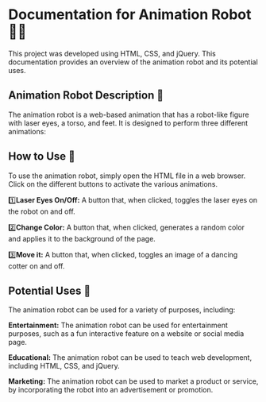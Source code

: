 # Documentation for Animation Robot 🤖🕺 #

This project was developed using HTML, CSS, and jQuery. This documentation provides an overview of the animation robot and its potential uses.

## Animation Robot Description 📜 ##
The animation robot is a web-based animation that has a robot-like figure with laser eyes, a torso, and feet. It is designed to perform three different animations:

## How to Use 🔨 ##
To use the animation robot, simply open the HTML file in a web browser. Click on the different buttons to activate the various animations.

1️⃣<b>Laser Eyes On/Off:</b> A button that, when clicked, toggles the laser eyes on the robot on and off.

2️⃣<b>Change Color:</b> A button that, when clicked, generates a random color and applies it to the background of the page.

3️⃣<b>Move it:</b> A button that, when clicked, toggles an image of a dancing cotter on and off.

## Potential Uses 🔮 ##
The animation robot can be used for a variety of purposes, including:

<b>Entertainment:</b> The animation robot can be used for entertainment purposes, such as a fun interactive feature on a website or social media page.

<b>Educational:</b> The animation robot can be used to teach web development, including HTML, CSS, and jQuery.

<b>Marketing:</b> The animation robot can be used to market a product or service, by incorporating the robot into an advertisement or promotion.
